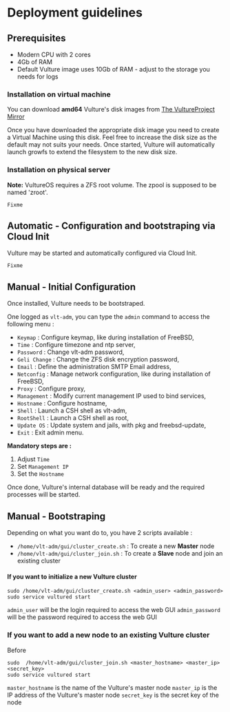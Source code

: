 # Deployment guidelines

## Prerequisites

- Modern CPU with 2 cores
- 4Gb of RAM
- Default Vulture image uses 10Gb of RAM - adjust to the storage you needs for logs

### Installation on virtual machine

You can download **amd64** Vulture's disk images from [The VultureProject Mirror](http://hbsd.vultureproject.org/13-stable/amd64/BUILD-LATEST/)

Once you have downloaded the appropriate disk image you need to create a Virtual Machine using this disk. Feel free to increase the disk size as the default may not suits your needs. Once started, Vulture will automatically launch growfs to extend the filesystem to the new disk size.

### Installation on physical server

**Note:** VultureOS requires a ZFS root volume. The zpool is supposed to be named 'zroot'.

`Fixme`

## Automatic - Configuration and bootstraping via Cloud Init

Vulture may be started and automatically configured via Cloud Init. 

`Fixme`

## Manual - Initial Configuration

Once installed, Vulture needs to be bootstraped.

One logged as `vlt-adm`, you can type the `admin` command to access the following menu :

 - `Keymap` : Configure keymap, like during installation of FreeBSD,
 - `Time` : Configure timezone and ntp server,
 - `Password` : Change vlt-adm password,
 - `Geli Change` : Change the ZFS disk encryption password,
 - `Email` : Define the administration SMTP Email address,
 - `Netconfig` : Manage network configuration, like during installation of FreeBSD,
 - `Proxy` : Configure proxy,
 - `Management` : Modify current management IP used to bind services,
 - `Hostname` : Configure hostname,
 - `Shell` : Launch a CSH shell as vlt-adm,
 - `RootShell` : Launch a CSH shell as root,
 - `Update OS` : Update system and jails, with pkg and freebsd-update,
 - `Exit` : Exit admin menu.

**Mandatory steps are :**

1. Adjust `Time`
2. Set `Management IP`
3. Set the `Hostname`

Once done, Vulture's internal database will be ready and the required processes will be started.

## Manual - Bootstraping

Depending on what you want do to, you have 2 scripts available : 
 - `/home/vlt-adm/gui/cluster_create.sh` : To create a new **Master** node
 - `/home/vlt-adm/gui/cluster_join.sh` : To create a **Slave** node and join an existing cluster

#### If you want to initialize a new Vulture cluster

```
sudo /home/vlt-adm/gui/cluster_create.sh <admin_user> <admin_password>
sudo service vultured start
```
`admin_user` will be the login required to access the web GUI
`admin_password` will be the password required to access the web GUI


### If you want to add a new node to an existing Vulture cluster

Before 

```
sudo  /home/vlt-adm/gui/cluster_join.sh <master_hostname> <master_ip> <secret_key>
sudo service vultured start
```
`master_hostname` is the name of the Vulture's master node
`master_ip`  is the IP address of the Vulture's master node
`secret_key` is the secret key of the node


